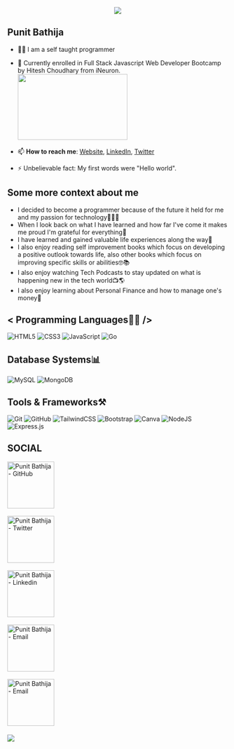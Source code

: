 <p align="center"><img src="https://i.imgur.com/A6bWGFl.gif"/></p>

## Punit Bathija

- 👨‍💻 I am a self taught programmer
  <br>
- 🔭 Currently enrolled in Full Stack Javascript Web Developer Bootcamp by Hitesh Choudhary from iNeuron.
  <br>
  <img height="150" width="250" src="https://learn.ineuron.ai/_next/image?url=https%3A%2F%2Fcdn.ineuron.ai%2Fassets%2Fuploads%2Fthumbnails%2F6294df2c69607950233b875c.jpg&w=1920&q=75" />&nbsp;

- 📫 **How to reach me**: [Website](https://punit-bathija.netlify.app), [LinkedIn](linkedin.com/in/punit-bathija), [Twitter](https://twitter.com/punitbathija)
- ⚡ Unbelievable fact: My first words were "Hello world".

## Some more context about me

- I decided to become a programmer because of the future it held for me and my passion for technology🦾👨‍💻
- When I look back on what I have learned and how far I've come it makes me proud I'm grateful for everything🙏
- I have learned and gained valuable life experiences along the way🚶
- I also enjoy reading self improvement books which focus on developing a positive outlook towards life, also other books which focus on improving specific skills or abilities🤓📚
- I also enjoy watching Tech Podcasts to stay updated on what is
  happening new in the tech world📺🌎
- I also enjoy learning about Personal Finance and how to
  manage one's money💸

## < Programming Languages👨‍💻 />

![HTML5](https://img.shields.io/badge/html5-%23E34F26.svg?style=for-the-badge&logo=html5&logoColor=white)
![CSS3](https://img.shields.io/badge/css3-%231572B6.svg?style=for-the-badge&logo=css3&logoColor=white)
![JavaScript](https://img.shields.io/badge/javascript-%23323330.svg?style=for-the-badge&logo=javascript&logoColor=%23F7DF1E)
![Go](https://img.shields.io/badge/go-%2300ADD8.svg?style=for-the-badge&logo=go&logoColor=white)

## Database Systems📊

![MySQL](https://img.shields.io/badge/mysql-%2300f.svg?style=for-the-badge&logo=mysql&logoColor=white)
![MongoDB](https://img.shields.io/badge/MongoDB-%234ea94b.svg?style=for-the-badge&logo=mongodb&logoColor=white)

## Tools & Frameworks⚒️

![Git](https://img.shields.io/badge/git-%23F05033.svg?style=for-the-badge&logo=git&logoColor=white)
![GitHub](https://img.shields.io/badge/github-%23121011.svg?style=for-the-badge&logo=github&logoColor=white)
![TailwindCSS](https://img.shields.io/badge/tailwindcss-%2338B2AC.svg?style=for-the-badge&logo=tailwind-css&logoColor=white)
![Bootstrap](https://img.shields.io/badge/bootstrap-%23563D7C.svg?style=for-the-badge&logo=bootstrap&logoColor=white)
![Canva](https://img.shields.io/badge/Canva-%2300C4CC.svg?style=for-the-badge&logo=Canva&logoColor=white)
![NodeJS](https://img.shields.io/badge/node.js-6DA55F?style=for-the-badge&logo=node.js&logoColor=white)
![Express.js](https://img.shields.io/badge/express.js-%23404d59.svg?style=for-the-badge&logo=express&logoColor=%2361DAFB)

## SOCIAL

<p>
    <a id="GitHub" href="https://github.com/punitbathija"><img width="107px" src="https://img.shields.io/badge/github-%23121011.svg?style=for-the-badge&logo=github&logoColor=white" alt="Punit Bathija - GitHub" /></a>
    &nbsp;&nbsp;

<p>
    <a id="Twitter" href="https://mobile.twitter.com/punitbathija"><img width="107px" src="https://img.shields.io/badge/Twitter-%231DA1F2.svg?style=for-the-badge&logo=Twitter&logoColor=white" alt="Punit Bathija - Twitter" /></a>
    &nbsp;&nbsp;

<p>
    <a id="LinkedIn" href="https://www.linkedin.com/in/punit-bathija-2b8951217/"><img width="107px" src="https://img.shields.io/badge/linkedin-%230077B5.svg?style=for-the-badge&logo=linkedin&logoColor=white" alt="Punit Bathija - Linkedin" /></a>
    &nbsp;&nbsp;

<p>
    <a id="Mail" href="mailto:punit644@gmail.com"><img width="107px" src="https://img.shields.io/badge/Gmail-D14836?style=for-the-badge&logo=gmail&logoColor=white" alt="Punit Bathija - Email" /></a>
    &nbsp;&nbsp;

<p>
    <a id="Instagram" href="https://www.instagram.com/punit_bathija/"><img width="107px" src="https://img.shields.io/badge/Instagram-%23E4405F.svg?style=for-the-badge&logo=Instagram&logoColor=white" alt="Punit Bathija - Email" /></a>
    &nbsp;&nbsp;
    <br><br>
<img src="https://imgur.com/rilHVxA.png"/>
